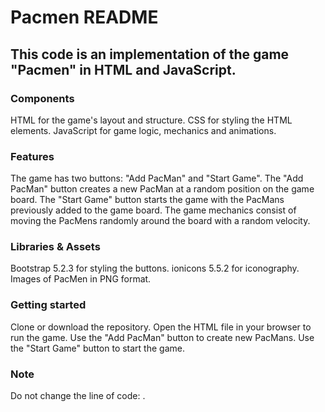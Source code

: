 # Pacmen README
## This code is an implementation of the game "Pacmen" in HTML and JavaScript.

### Components
HTML for the game's layout and structure.
CSS for styling the HTML elements.
JavaScript for game logic, mechanics and animations.
### Features
The game has two buttons: "Add PacMan" and "Start Game".
The "Add PacMan" button creates a new PacMan at a random position on the game board.
The "Start Game" button starts the game with the PacMans previously added to the game board.
The game mechanics consist of moving the PacMens randomly around the board with a random velocity.
### Libraries & Assets
Bootstrap 5.2.3 for styling the buttons.
ionicons 5.5.2 for iconography.
Images of PacMen in PNG format.
### Getting started
Clone or download the repository.
Open the HTML file in your browser to run the game.
Use the "Add PacMan" button to create new PacMans.
Use the "Start Game" button to start the game.
### Note
Do not change the line of code: <script src="./pacmen.js"></script>.
